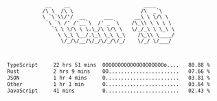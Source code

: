 <div align="center">
<pre><code>
 __    __                        ____      
/\ \  /\ \                      /\  _`\    
\ `\`\\/'/  __      ___       __\ \ \/\ \  
 `\ `\ /' /'__`\  /' _ `\    /\_\\ \ \ \ \ 
   `\ \ \/\ \ \.\_/\ \/\ \   \/_/_\ \ \_\ \
     \ \_\ \__/.\_\ \_\ \_\    /\_\\ \____/
      \/_/\/__/\/_/\/_/\/_/    \/_/ \/___/ 
                                           

</code></pre>

<!--START_SECTION:waka-->

```txt
TypeScript     22 hrs 51 mins  OOOOOOOOOOOOOOOOOOOOo....   80.88 %
Rust           2 hrs 9 mins    OO.......................   07.66 %
JSON           1 hr 4 mins     O........................   03.81 %
Other          1 hr 1 min      O........................   03.64 %
JavaScript     41 mins         0........................   02.43 %
```

<!--END_SECTION:waka-->
